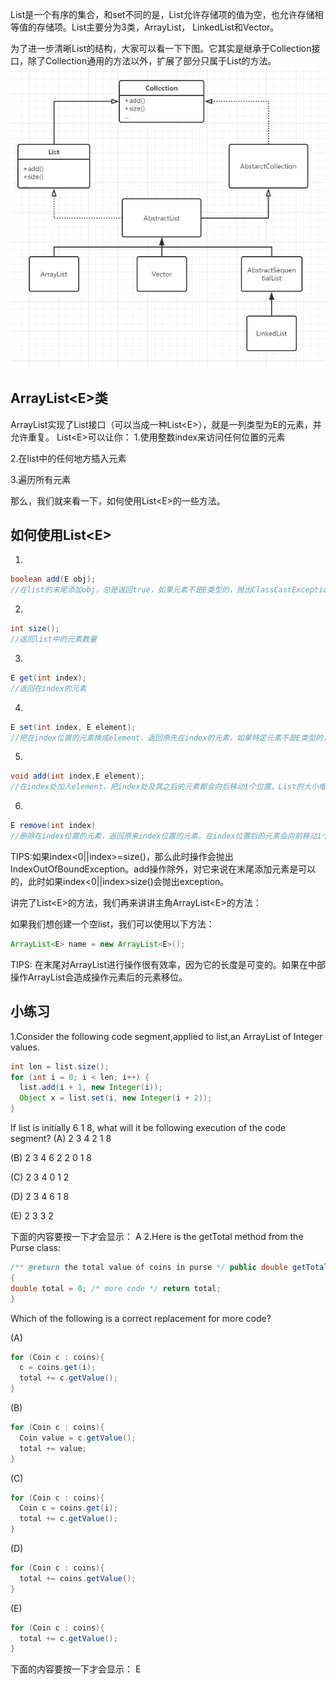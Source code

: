 List是一个有序的集合，和set不同的是，List允许存储项的值为空，也允许存储相等值的存储项。List主要分为3类，ArrayList， LinkedList和Vector。

为了进一步清晰List的结构，大家可以看一下下图。它其实是继承于Collection接口，除了Collection通用的方法以外，扩展了部分只属于List的方法。
![List结构](ch03_Pic1.png)

ArrayList&lt;E>类
-----
ArrayList<E>实现了List<E>接口（可以当成一种List&lt;E>），就是一列类型为E的元素，并允许重复。
List&lt;E>可以让你：
1.使用整数index来访问任何位置的元素

2.在list中的任何地方插入元素

3.遍历所有元素

那么，我们就来看一下，如何使用List&lt;E>的一些方法。

如何使用List&lt;E>
-----
1.
```java
boolean add(E obj);
//在list的末尾添加obj，总是返回true，如果元素不是E类型的，抛出ClassCastException
```
2.
```java
int size();
//返回list中的元素数量
```
3.
```java
E get(int index);
//返回在index的元素
```
4.
```java
E set(int index, E element);
//把在index位置的元素换成element，返回原先在index的元素，如果特定元素不是E类型的，会抛出ClassCastException
```
5.
```java
void add(int index,E element);
//在index处加入element，把index处及其之后的元素都会向后移动1个位置。List的大小增加1。
```
6.
```java
E remove(int index)
//删除在index位置的元素，返回原来index位置的元素。在index位置后的元素会向前移动1个位置。List的大小减一。
```
TIPS:如果index<0||index>=size()，那么此时操作会抛出IndexOutOfBoundException。add操作除外，对它来说在末尾添加元素是可以的，此时如果index<0||index>size()会抛出exception。

讲完了List&lt;E>的方法，我们再来讲讲主角ArrayList&lt;E>的方法：

如果我们想创建一个空list，我们可以使用以下方法：
```java
ArrayList<E> name = new ArrayList<E>();
```
TIPS: 在末尾对ArrayList进行操作很有效率，因为它的长度是可变的。如果在中部操作ArrayList会造成操作元素后的元素移位。

小练习
-----
1.Consider the following code segment,applied to list,an ArrayList of Integer values.
```java
int len = list.size();
for (int i = 0; i < len; i++) {
  list.add(i + 1, new Integer(i));
  Object x = list.set(i, new Integer(i + 2));
}
```
If list is initially 6 1 8, what will it be following execution of the code segment?
(A) 2 3 4 2 1 8

(B) 2 3 4 6 2 2 0 1 8

(C) 2 3 4 0 1 2

(D) 2 3 4 6 1 8

(E) 2 3 3 2

下面的内容要按一下才会显示：
<cr type="hidden">A</cr>
2.Here is the getTotal method from the Purse class:
```java
/** @return the total value of coins in purse */ public double getTotal()
{
double total = 0; /* more code */ return total;
}
```
Which of the following is a correct replacement for more code?

(A)
```java
for (Coin c : coins){
  c = coins.get(i);
  total += c.getValue();
}
```
(B)
```java
for (Coin c : coins){
  Coin value = c.getValue();
  total += value;
}
```
(C)
```java
for (Coin c : coins){
  Coin c = coins.get(i);
  total += c.getValue();
}
```
(D)
```java
for (Coin c : coins){
  total += coins.getValue();
}
```
(E)
```java
for (Coin c : coins){
  total += c.getValue();
}
```

下面的内容要按一下才会显示：
<cr type="hidden">E</cr>